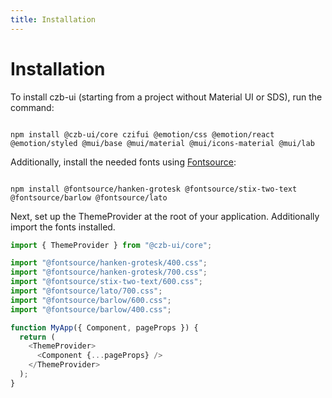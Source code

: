```yaml
---
title: Installation
---
```


# Installation

To install czb-ui (starting from a project without Material UI or SDS),
run the command:

```shell

npm install @czb-ui/core czifui @emotion/css @emotion/react
@emotion/styled @mui/base @mui/material @mui/icons-material @mui/lab

```

Additionally, install the needed fonts using [Fontsource](https://github.com/fontsource/fontsource):

```shell

npm install @fontsource/hanken-grotesk @fontsource/stix-two-text @fontsource/barlow @fontsource/lato

```

Next, set up the ThemeProvider at the root of your application.
Additionally import the fonts installed.

```javascript
import { ThemeProvider } from "@czb-ui/core";

import "@fontsource/hanken-grotesk/400.css";
import "@fontsource/hanken-grotesk/700.css";
import "@fontsource/stix-two-text/600.css";
import "@fontsource/lato/700.css";
import "@fontsource/barlow/600.css";
import "@fontsource/barlow/400.css";

function MyApp({ Component, pageProps }) {
  return (
    <ThemeProvider>
      <Component {...pageProps} />
    </ThemeProvider>
  );
}
```
